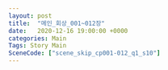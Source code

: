 ```yaml
---
layout: post
title:  "메인_회상_001~012장"
date:   2020-12-16 19:00:00 +0000
categories: Main
Tags: Story Main
SceneCode: ["scene_skip_cp001-012_q1_s10"]
---
```

